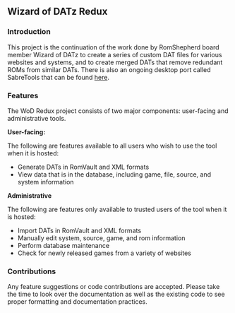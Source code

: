<h2>Wizard of DATz Redux</h2>

<h3>Introduction</h3>

This project is the continuation of the work done by RomShepherd board member Wizard of DATz to create a series of custom DAT files for various websites and systems, and to create merged DATs that remove redundant ROMs from similar DATs. There is also an ongoing desktop port called SabreTools that can be found <a href="https://github.com/SabreTools/SabreTools">here</a>.

<h3>Features</h3>

The WoD Redux project consists of two major components: user-facing and administrative tools.

<b>User-facing:</b>
<p/>
The following are features available to all users who wish to use the tool when it is hosted:
<ul>
	<li>Generate DATs in RomVault and XML formats</li>
	<li>View data that is in the database, including game, file, source, and system information</li>
</ul>

<b>Administrative</b>
<p/>
The following are features only available to trusted users of the tool when it is hosted:
<ul>
	<li>Import DATs in RomVault and XML formats</li>
	<li>Manually edit system, source, game, and rom information</li>
	<li>Perform database maintenance</li>
	<li>Check for newly released games from a variety of websites</li>
</ul>

<h3>Contributions</h3>

Any feature suggestions or code contributions are accepted. Please take the time to look over the documentation as well as the existing code to see proper formatting and documentation practices.
